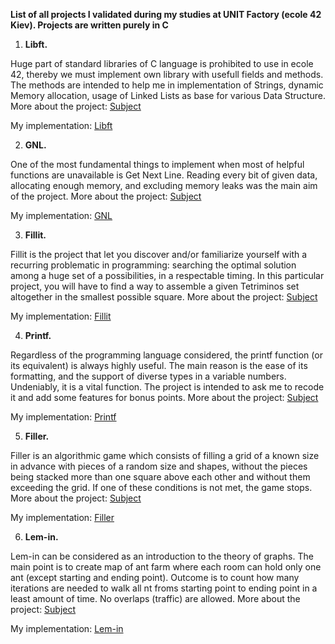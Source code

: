   **List of all projects I validated during my studies at UNIT Factory (ecole 42 Kiev). Projects are written purely in C**
1. **Libft.**

  Huge part of standard libraries of C language is prohibited to use in ecole 42, thereby we must implement own library with   usefull fields and methods. The methods are intended to help me in implementation of Strings, dynamic Memory allocation,     usage of Linked Lists as base for various Data Structure.
  More about the project: <a href="https://github.com/sakenism/Unit/blob/master/libft/libft.en.pdf" target="_blank">Subject</a> 
  
  My implementation: <a href="https://github.com/sakenism/Unit/tree/master/libft" target="_blank">Libft</a>
  
2. **GNL.**

  One of the most fundamental things to implement when most of helpful functions are unavailable is Get Next Line.         Reading   every bit of given data, allocating enough memory, and excluding memory leaks was the main aim of the           project.
  More about the project: <a href="https://github.com/sakenism/Unit/blob/master/gnl/get_next_line.en.pdf" target="_blank">Subject</a>
  
  My implementation: <a href="https://github.com/sakenism/Unit/tree/master/gnl" target="_blank">GNL</a> 
  
3. **Fillit.**

  Fillit is the project that let you discover and/or familiarize yourself with a recurring problematic in programming:         searching the optimal solution among a huge set of a possibilities, in a respectable timing. In this particular project,
  you will have to find a way to assemble a given Tetriminos set altogether in the smallest possible square.
  More about the project: <a href="https://github.com/sakenism/Unit/blob/master/fillit/fillit.en.pdf" target="_blank">Subject</a>
  
  My implementation: <a href="https://github.com/sakenism/Unit/tree/master/fillit" target="_blank">Fillit</a>
  
4. **Printf.**

  Regardless of the programming language considered, the printf function (or its equivalent) is always highly useful. The   main reason is the ease of its formatting, and the support of diverse types in a variable numbers. Undeniably, it is a       vital   function. The project is intended to ask me to recode it and add some features for bonus points.
  More about the project: <a href="https://github.com/sakenism/Unit/blob/master/ft_printf/ft_printf.en.pdf" target="_blank">Subject</a>
  
  My implementation: <a href="https://github.com/sakenism/Unit/tree/master/ft_printf" target="_blank">Printf</a>
  
5. **Filler.**

  Filler is an algorithmic game which consists of filling a grid of a known size in advance with pieces of a random size and   shapes, without the pieces being stacked more than one square above each other and without them exceeding the grid. If one   of these conditions is not met, the game stops.
  More about the project: <a href="https://github.com/sakenism/Unit/blob/master/filler/filler.en.pdf" target="_blank">Subject</a>
  
  My implementation: <a href="https://github.com/sakenism/Unit/tree/master/filler" target="_blank">Filler</a>
  
6. **Lem-in.**

  Lem-in can be considered as an introduction to the theory of graphs. The main point is to create map of ant farm where each   room can hold only one ant (except starting and ending point). Outcome is to count how many iterations are needed to walk     all nt froms starting point to ending point in a least amount of time. No overlaps (traffic) are allowed.
  More about the project: <a href="https://github.com/sakenism/Unit/blob/master/lem_in/lem-in.en.pdf" target="_blank">Subject</a>
  
  My implementation: <a href="https://github.com/sakenism/Unit/tree/master/lem_in" target="_blank">Lem-in</a>
